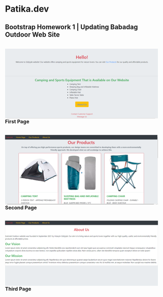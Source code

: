 # Patika.dev

## Bootstrap Homework 1 | Updating Babadag Outdoor Web Site



<br/>

<img src="./photo/B-1.png" align="left"  weight="600">

### First Page
<br/>

<img src="./photo/B-2.png" align="left"  weight="600"> 

### Second Page
<br/>

<img src="./photo/B-3.png" align="left"  weight="600">

### Third Page








